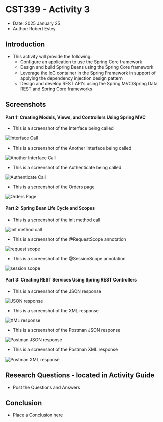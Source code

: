 # CST339 - Activity 3

- Date:  2025 January 25
- Author:  Robert Estey

## Introduction

- This activity will provide the following:
     - Configure an application to use the Spring Core framework
     - Design and build Spring Beans using the Spring Core framework
     - Leverage the IoC container in the Spring Framework in support of applying the dependency injection design pattern
     - Design and develop REST API's using the Spring MVC/Spring Data REST and Spring Core frameworks

## Screenshots

#### Part 1:  Creating Models, Views, and Controllers Using Spring MVC

- This is a screenshot of the Interface being called

![Interface Call](interfaceCall.png)

- This is a screenshot of the Another Interface being called

![Another Interface Call](anotherInterfaceCall.png)

- This is a screenshot of the Authenticate being called

![Authenticate Call](authenticateCall.png)

- This is a screenshot of the Orders page

![Orders Page](ordersPage.png)

#### Part 2:  Spring Bean Life Cycle and Scopes

- This is a screenshot of the init method call

![init method call](initMethodCall.png)

- This is a screenshot of the @RequestScope annotation

![request scope](requestScope.png)

- This is a screenshot of the @SessionScope annotation

![session scope](sessionScope.png)

#### Part 3:  Creating REST Services Using Spring REST Controllers

- This is a screenshot of the JSON response

![JSON response](getjson.png)

- This is a screenshot of the XML response

![XML response](getxml.png)

- This is a screenshot of the Postman JSON response

![Postman JSON response](postmanGetjson.png)

- This is a screenshot of the Postman XML response

![Postman XML response](postmanGetxml.png)

## Research Questions - located in Activity Guide

- Post the Questions and Answers

## Conclusion

- Place a Conclusion here
